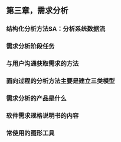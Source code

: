## 第三章，需求分析



### 结构化分析方法SA：分析系统数据流

### 需求分析阶段任务

### 与用户沟通获取需求的方法

### 面向过程的分析方法主要是建立三类模型

### 需求分析的产品是什么

### 软件需求规格说明书的内容

### 常使用的图形工具